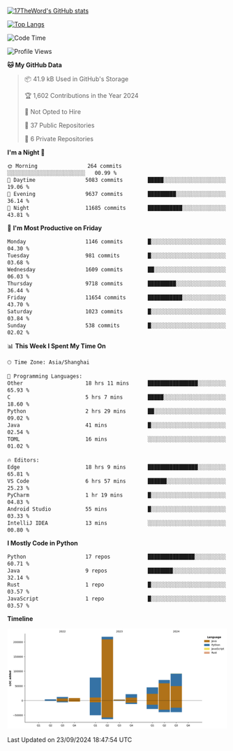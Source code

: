 [![17TheWord's GitHub stats](https://github-readme-stats.vercel.app/api?username=17TheWord&count_private=true&show_icons=true)](https://github.com/anuraghazra/github-readme-stats)

[![Top Langs](https://github-readme-stats.vercel.app/api/top-langs/?username=17TheWord&layout=compact&hide=html)](https://github.com/anuraghazra/github-readme-stats)


<!--START_SECTION:waka-->
![Code Time](http://img.shields.io/badge/Code%20Time-445%20hrs%2012%20mins-blue)

![Profile Views](http://img.shields.io/badge/Profile%20Views-0-blue)

**🐱 My GitHub Data** 

> 📦 41.9 kB Used in GitHub's Storage 
 > 
> 🏆 1,602 Contributions in the Year 2024
 > 
> 🚫 Not Opted to Hire
 > 
> 📜 37 Public Repositories 
 > 
> 🔑 6 Private Repositories 
 > 
**I'm a Night 🦉** 

```text
🌞 Morning                264 commits         ░░░░░░░░░░░░░░░░░░░░░░░░░   00.99 % 
🌆 Daytime                5083 commits        █████░░░░░░░░░░░░░░░░░░░░   19.06 % 
🌃 Evening                9637 commits        █████████░░░░░░░░░░░░░░░░   36.14 % 
🌙 Night                  11685 commits       ███████████░░░░░░░░░░░░░░   43.81 % 
```
📅 **I'm Most Productive on Friday** 

```text
Monday                   1146 commits        █░░░░░░░░░░░░░░░░░░░░░░░░   04.30 % 
Tuesday                  981 commits         █░░░░░░░░░░░░░░░░░░░░░░░░   03.68 % 
Wednesday                1609 commits        ██░░░░░░░░░░░░░░░░░░░░░░░   06.03 % 
Thursday                 9718 commits        █████████░░░░░░░░░░░░░░░░   36.44 % 
Friday                   11654 commits       ███████████░░░░░░░░░░░░░░   43.70 % 
Saturday                 1023 commits        █░░░░░░░░░░░░░░░░░░░░░░░░   03.84 % 
Sunday                   538 commits         █░░░░░░░░░░░░░░░░░░░░░░░░   02.02 % 
```


📊 **This Week I Spent My Time On** 

```text
🕑︎ Time Zone: Asia/Shanghai

💬 Programming Languages: 
Other                    18 hrs 11 mins      ████████████████░░░░░░░░░   65.93 % 
C                        5 hrs 7 mins        █████░░░░░░░░░░░░░░░░░░░░   18.60 % 
Python                   2 hrs 29 mins       ██░░░░░░░░░░░░░░░░░░░░░░░   09.02 % 
Java                     41 mins             █░░░░░░░░░░░░░░░░░░░░░░░░   02.54 % 
TOML                     16 mins             ░░░░░░░░░░░░░░░░░░░░░░░░░   01.02 % 

🔥 Editors: 
Edge                     18 hrs 9 mins       ████████████████░░░░░░░░░   65.81 % 
VS Code                  6 hrs 57 mins       ██████░░░░░░░░░░░░░░░░░░░   25.23 % 
PyCharm                  1 hr 19 mins        █░░░░░░░░░░░░░░░░░░░░░░░░   04.83 % 
Android Studio           55 mins             █░░░░░░░░░░░░░░░░░░░░░░░░   03.33 % 
IntelliJ IDEA            13 mins             ░░░░░░░░░░░░░░░░░░░░░░░░░   00.80 % 
```

**I Mostly Code in Python** 

```text
Python                   17 repos            ███████████████░░░░░░░░░░   60.71 % 
Java                     9 repos             ████████░░░░░░░░░░░░░░░░░   32.14 % 
Rust                     1 repo              █░░░░░░░░░░░░░░░░░░░░░░░░   03.57 % 
JavaScript               1 repo              █░░░░░░░░░░░░░░░░░░░░░░░░   03.57 % 
```



**Timeline**

![Lines of Code chart](https://raw.githubusercontent.com/17TheWord/17TheWord/main/assets/bar_graph.png)


 Last Updated on 23/09/2024 18:47:54 UTC
<!--END_SECTION:waka-->
